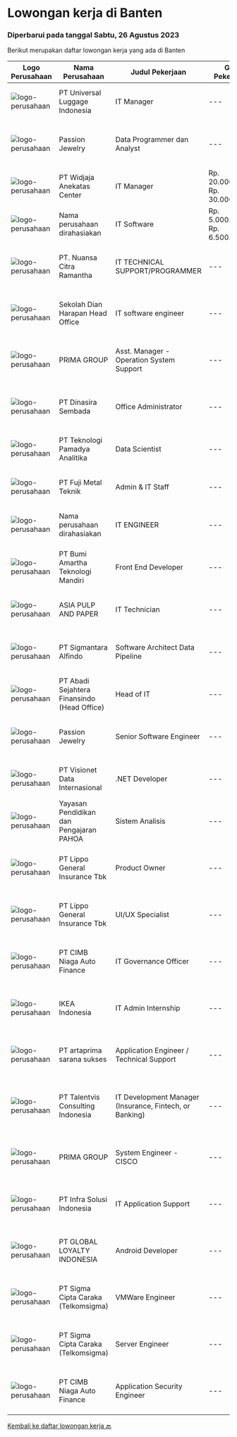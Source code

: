 
  # Lowongan kerja di Banten

  ### Diperbarui pada tanggal Sabtu, 26 Agustus 2023

  Berikut merupakan daftar lowongan kerja yang ada di Banten

  |Logo Perusahaan | Nama Perusahaan | Judul Pekerjaan | Gaji Pekerjaan | Lokasi | Deskripsi | Tanggal diunggah | Pranala |
  | -------------- | --------------- | --------------- | --------- | --------- | -------------- | ------- | ----------- |
  |![logo-perusahaan](https://image-service-cdn.seek.com.au/dc60c7efed3243587fed084e2bb14f8c4b902f2b/ee4dce1061f3f616224767ad58cb2fc751b8d2dc)|PT Universal Luggage Indonesia|IT Manager|---|Serang|Requirement: 3-5 years of working experience in the related position is required for this position. Experience manufacture industry background....|Kamis, 24 Agustus 2023|https://www.jobstreet.co.id/id/job/it-manager-4446701?token=0~110e5cd0-f2ff-4d47-b8c6-45858dc2a2f1&sectionRank=1&jobId=jobstreet-id-job-4446701|
|![logo-perusahaan](https://image-service-cdn.seek.com.au/a980d4cb98200fc79e99d78508c38e21e61df067/ee4dce1061f3f616224767ad58cb2fc751b8d2dc)|Passion Jewelry|Data Programmer dan Analyst|---|Tangerang|Skill Requirements:- Tremendous practical knowledge experience in MySQL (2 years minimum in using MySQL as a data programmer/analyst)- Practical...|Jumat, 25 Agustus 2023|https://www.jobstreet.co.id/id/job/data-programmer-dan-analyst-4448119?token=0~110e5cd0-f2ff-4d47-b8c6-45858dc2a2f1&sectionRank=2&jobId=jobstreet-id-job-4448119|
|![logo-perusahaan](https://image-service-cdn.seek.com.au/87743fa1d17c9750ddc68baddaccea19af962478/ee4dce1061f3f616224767ad58cb2fc751b8d2dc)|PT Widjaja Anekatas Center|IT Manager|Rp. 20.000.000-Rp. 30.000.000|Tangerang|Key Responsibilities Determining strategies, planning, organizing, directing, monitoring, and evaluating activities for developing information and...|Rabu, 23 Agustus 2023|https://www.jobstreet.co.id/id/job/it-manager-4446043?token=0~110e5cd0-f2ff-4d47-b8c6-45858dc2a2f1&sectionRank=3&jobId=jobstreet-id-job-4446043|
|![logo-perusahaan](https://i.ibb.co/sqvTCh9/112815900-stock-vector-no-image-available-icon-flat-vector.webp)|Nama perusahaan dirahasiakan|IT Software|Rp. 5.000.000-Rp. 6.500.000|Cikupa|Kualifikasi: Pendidikan minimal S1 IT/Sistem Informasi Memiliki pengalaman sebagai IT Software/Programmer Memahami bahasa pemrograman Menguasai konsep...|Kamis, 24 Agustus 2023|https://www.jobstreet.co.id/id/job/it-software-4446512?token=0~110e5cd0-f2ff-4d47-b8c6-45858dc2a2f1&sectionRank=4&jobId=jobstreet-id-job-4446512|
|![logo-perusahaan](https://image-service-cdn.seek.com.au/f5de9a44d13413f7e5653b93a3303d45eea565d9/ee4dce1061f3f616224767ad58cb2fc751b8d2dc)|PT. Nuansa Citra Ramantha|IT TECHNICAL SUPPORT/PROGRAMMER|---|Banten|IT TECHNICAL SUPPORT/PROGRAMMERwww.ncr.co.idKami, PT. Nuansa Citra Ramantha adalah perusahaan IT yang berfokus pada layanan IT Consulting dan System...|Selasa, 22 Agustus 2023|https://www.jobstreet.co.id/id/job/it-technical-support-programmer-4445073?token=0~110e5cd0-f2ff-4d47-b8c6-45858dc2a2f1&sectionRank=5&jobId=jobstreet-id-job-4445073|
|![logo-perusahaan](https://image-service-cdn.seek.com.au/a470b1c0f6916db074e687fd7fc42684bf624499/ee4dce1061f3f616224767ad58cb2fc751b8d2dc)|Sekolah Dian Harapan Head Office|IT software engineer|---|Tangerang|IT Software Engineer Familiar with PHP laravel, Mysql, vue.js Having knowledge in web technology (HTML, CSS, Javascript) Placement in Karawaci,...|Rabu, 23 Agustus 2023|https://www.jobstreet.co.id/id/job/it-software-engineer-4443084?token=0~110e5cd0-f2ff-4d47-b8c6-45858dc2a2f1&sectionRank=6&jobId=jobstreet-id-job-4443084|
|![logo-perusahaan](https://image-service-cdn.seek.com.au/e0f7552cee29bad642f1b9e6ae1eba58c09d34fe/ee4dce1061f3f616224767ad58cb2fc751b8d2dc)|PRIMA GROUP|Asst. Manager - Operation System Support|---|Tangerang|Kualifikasi:  Pendidikan S1/Sarjana (Semua jurusan) Pengalaman minimum 3 tahun sbg Asst. Manager operational EFT Switching dalam bidang...|Senin, 21 Agustus 2023|https://www.jobstreet.co.id/id/job/asst.-manager-operation-system-support-4443098?token=0~110e5cd0-f2ff-4d47-b8c6-45858dc2a2f1&sectionRank=7&jobId=jobstreet-id-job-4443098|
|![logo-perusahaan](https://image-service-cdn.seek.com.au/a65ab1dbfdfda66c5dd5ea080f6a0b8f294d583b/ee4dce1061f3f616224767ad58cb2fc751b8d2dc)|PT Dinasira Sembada|Office Administrator|---|Tangerang|Syarat Pekerjaan  Memiliki ijasah minimal S1 Sarjana atau S2 Memilki pengalaman pekerjaan dalam bidang administrasi/ data analyst minimum 3 tahun ...|Selasa, 22 Agustus 2023|https://www.jobstreet.co.id/id/job/office-administrator-4444508?token=0~110e5cd0-f2ff-4d47-b8c6-45858dc2a2f1&sectionRank=8&jobId=jobstreet-id-job-4444508|
|![logo-perusahaan](https://image-service-cdn.seek.com.au/548318960168b4ada88aad050f902b98d94f888b/ee4dce1061f3f616224767ad58cb2fc751b8d2dc)|PT Teknologi Pamadya Analitika|Data Scientist|---|Jakarta Selatan|Responsibilities: Analyze and identify areas that can be improved Design, build, and maintain production machine learning models Coordinate with other...|Jumat, 25 Agustus 2023|https://www.jobstreet.co.id/id/job/data-scientist-4448817?token=0~110e5cd0-f2ff-4d47-b8c6-45858dc2a2f1&sectionRank=9&jobId=jobstreet-id-job-4448817|
|![logo-perusahaan](https://image-service-cdn.seek.com.au/aedaca90f1de5b1dee6536077422f88ee87b2540/ee4dce1061f3f616224767ad58cb2fc751b8d2dc)|PT Fuji Metal Teknik|Admin & IT Staff|---|Tangerang|Responsibilities: In charge of Maintenance and manage website, social media, e-commerce and telemarketing (sales commission is available for E...|Selasa, 22 Agustus 2023|https://www.jobstreet.co.id/id/job/admin-it-staff-4445066?token=0~110e5cd0-f2ff-4d47-b8c6-45858dc2a2f1&sectionRank=10&jobId=jobstreet-id-job-4445066|
|![logo-perusahaan](https://i.ibb.co/sqvTCh9/112815900-stock-vector-no-image-available-icon-flat-vector.webp)|Nama perusahaan dirahasiakan|IT ENGINEER|---|Tangerang|We are looking to hire an experienced IT engineer to manage our company’s computer systems. As an IT engineer, you will be responsible for designing...|Senin, 21 Agustus 2023|https://www.jobstreet.co.id/id/job/it-engineer-4442190?token=0~110e5cd0-f2ff-4d47-b8c6-45858dc2a2f1&sectionRank=11&jobId=jobstreet-id-job-4442190|
|![logo-perusahaan](https://image-service-cdn.seek.com.au/3f8501eb9d791012bb592c57fc8065efc5d6ea2a/ee4dce1061f3f616224767ad58cb2fc751b8d2dc)|PT Bumi Amartha Teknologi Mandiri|Front End Developer|---|Tangerang|Job Descriptions: Meeting with the development team to discuss user interface ideas and applications. Reviewing application requirements and interface...|Jumat, 25 Agustus 2023|https://www.jobstreet.co.id/id/job/front-end-developer-4448253?token=0~110e5cd0-f2ff-4d47-b8c6-45858dc2a2f1&sectionRank=12&jobId=jobstreet-id-job-4448253|
|![logo-perusahaan](https://image-service-cdn.seek.com.au/36a2feaca71ed37bd63769225373ce9c5cab5eea/ee4dce1061f3f616224767ad58cb2fc751b8d2dc)|ASIA PULP AND PAPER|IT Technician|---|Tangerang|The IT Technician will be responsible for providing day-to-day technical support (both software and hardware) for all IT-related activities within the...|Senin, 21 Agustus 2023|https://www.jobstreet.co.id/id/job/it-technician-4443014?token=0~110e5cd0-f2ff-4d47-b8c6-45858dc2a2f1&sectionRank=13&jobId=jobstreet-id-job-4443014|
|![logo-perusahaan](https://image-service-cdn.seek.com.au/89cc9e633e8c723563f101469b1caf680f3f6200/ee4dce1061f3f616224767ad58cb2fc751b8d2dc)|PT Sigmantara Alfindo|Software Architect Data Pipeline|---|Tangerang|We are looking for Software Architect Data Pipeline as members of our Technology team, our architects work on applications of AI and machine learning...|Kamis, 24 Agustus 2023|https://www.jobstreet.co.id/id/job/software-architect-data-pipeline-4447074?token=0~110e5cd0-f2ff-4d47-b8c6-45858dc2a2f1&sectionRank=14&jobId=jobstreet-id-job-4447074|
|![logo-perusahaan](https://image-service-cdn.seek.com.au/fdce716c160bb2e4a6be60b6abd13dc56d60a032/ee4dce1061f3f616224767ad58cb2fc751b8d2dc)|PT Abadi Sejahtera Finansindo (Head Office)|Head of IT|---|Tangerang|Job DescriptionStrategy Leading IT provision, this role is responsible for leading the strategic and operational IT planning to achieve business goals...|Senin, 21 Agustus 2023|https://www.jobstreet.co.id/id/job/head-of-it-4442203?token=0~110e5cd0-f2ff-4d47-b8c6-45858dc2a2f1&sectionRank=15&jobId=jobstreet-id-job-4442203|
|![logo-perusahaan](https://image-service-cdn.seek.com.au/a980d4cb98200fc79e99d78508c38e21e61df067/ee4dce1061f3f616224767ad58cb2fc751b8d2dc)|Passion Jewelry|Senior Software Engineer|---|Tangerang|Key Responsibilities: Collaborate with cross-functional teams including design, product management, and other engineering teams to develop software...|Jumat, 25 Agustus 2023|https://www.jobstreet.co.id/id/job/senior-software-engineer-4448708?token=0~110e5cd0-f2ff-4d47-b8c6-45858dc2a2f1&sectionRank=16&jobId=jobstreet-id-job-4448708|
|![logo-perusahaan](https://image-service-cdn.seek.com.au/a6b9a9d9debb082e30249fdb9d0753e07401180c/ee4dce1061f3f616224767ad58cb2fc751b8d2dc)|PT Visionet Data Internasional|.NET Developer|---|Tangerang|Job Descriptions: Provide service and support to resolve related application incidents according SLA commitment. Develop application as per user...|Jumat, 25 Agustus 2023|https://www.jobstreet.co.id/id/job/.net-developer-4448101?token=0~110e5cd0-f2ff-4d47-b8c6-45858dc2a2f1&sectionRank=17&jobId=jobstreet-id-job-4448101|
|![logo-perusahaan](https://image-service-cdn.seek.com.au/5c24462c7d6e049d373317ef7f1a8a3522aef23a/ee4dce1061f3f616224767ad58cb2fc751b8d2dc)|Yayasan Pendidikan dan Pengajaran PAHOA|Sistem Analisis|---|Tangerang|Tugas dan Tanggung Jawab: Mengidentifikasikan kebutuhan system management sekolah, termasuk kerentanan dari operasional / fungsional kerja yang kurang...|Senin, 21 Agustus 2023|https://www.jobstreet.co.id/id/job/sistem-analisis-4443599?token=0~110e5cd0-f2ff-4d47-b8c6-45858dc2a2f1&sectionRank=18&jobId=jobstreet-id-job-4443599|
|![logo-perusahaan](https://image-service-cdn.seek.com.au/61f18c58d8f6b61995a332956066dd2ca709d289/ee4dce1061f3f616224767ad58cb2fc751b8d2dc)|PT Lippo General Insurance Tbk|Product Owner|---|Tangerang|Responsibilities: Plan and prioritize product development and product feature backlog Lead the product-release plans and set expectations for delivery...|Senin, 21 Agustus 2023|https://www.jobstreet.co.id/id/job/product-owner-4443283?token=0~110e5cd0-f2ff-4d47-b8c6-45858dc2a2f1&sectionRank=19&jobId=jobstreet-id-job-4443283|
|![logo-perusahaan](https://image-service-cdn.seek.com.au/61f18c58d8f6b61995a332956066dd2ca709d289/ee4dce1061f3f616224767ad58cb2fc751b8d2dc)|PT Lippo General Insurance Tbk|UI/UX Specialist|---|Tangerang|Responsibilities: Conduct user research and analysis to understand user needs Create wireframes, prototypes, and mockups to test and iterate on design...|Senin, 21 Agustus 2023|https://www.jobstreet.co.id/id/job/ui-ux-specialist-4443435?token=0~110e5cd0-f2ff-4d47-b8c6-45858dc2a2f1&sectionRank=20&jobId=jobstreet-id-job-4443435|
|![logo-perusahaan](https://image-service-cdn.seek.com.au/14f9f8ccc12d51121e96ea2224ff707c40d6ca88/ee4dce1061f3f616224767ad58cb2fc751b8d2dc)|PT CIMB Niaga Auto Finance|IT Governance Officer|---|Tangerang|To manage and develop IT Policy and Procedure and its review implementation related with risk, IT and Compliance Evaluating risk and developing...|Jumat, 18 Agustus 2023|https://www.jobstreet.co.id/id/job/it-governance-officer-4441168?token=0~110e5cd0-f2ff-4d47-b8c6-45858dc2a2f1&sectionRank=21&jobId=jobstreet-id-job-4441168|
|![logo-perusahaan](https://image-service-cdn.seek.com.au/d3c09a4e814c3782a945d151d295d63c20cd5376/ee4dce1061f3f616224767ad58cb2fc751b8d2dc)|IKEA Indonesia|IT Admin Internship|---|Tangerang|“Is this a sign? Search IKEA jobs”What you’ll be doing day to day: Supporting IT team for daily basis Help to take a look a ticket in ticketing...|Kamis, 17 Agustus 2023|https://www.jobstreet.co.id/id/job/it-admin-internship-4440263?token=0~110e5cd0-f2ff-4d47-b8c6-45858dc2a2f1&sectionRank=22&jobId=jobstreet-id-job-4440263|
|![logo-perusahaan](https://i.ibb.co/sqvTCh9/112815900-stock-vector-no-image-available-icon-flat-vector.webp)|PT artaprima sarana sukses|Application Engineer / Technical Support|---|Bekasi|Tanggung Jawab Pekerjaan• Engineering untuk proses aplikasi pekerjaan pada mesin CNC miling dan bubut• Menetapkan standar prosedur untuk trial produk...|Jumat, 25 Agustus 2023|https://www.jobstreet.co.id/id/job/application-engineer-technical-support-4448045?token=0~110e5cd0-f2ff-4d47-b8c6-45858dc2a2f1&sectionRank=23&jobId=jobstreet-id-job-4448045|
|![logo-perusahaan](https://i.ibb.co/sqvTCh9/112815900-stock-vector-no-image-available-icon-flat-vector.webp)|PT Talentvis Consulting Indonesia|IT Development Manager (Insurance, Fintech, or Banking)|---|Tangerang|Job Description: Conduct research and analysis, planning and design of each IT development system and application Make strategic plans for the...|Jumat, 18 Agustus 2023|https://www.jobstreet.co.id/id/job/it-development-manager-insurance-fintech-or-banking-4440640?token=0~110e5cd0-f2ff-4d47-b8c6-45858dc2a2f1&sectionRank=24&jobId=jobstreet-id-job-4440640|
|![logo-perusahaan](https://image-service-cdn.seek.com.au/e0f7552cee29bad642f1b9e6ae1eba58c09d34fe/ee4dce1061f3f616224767ad58cb2fc751b8d2dc)|PRIMA GROUP|System Engineer - CISCO|---|Banten|Kualifikasi: Usia Maksimal 35 Tahun Pendidikan S1, Teknik Elektro / Teknik Telekomunikasi / Teknik Informatika / Sistem Informasi / Teknik Komputer,...|Rabu, 16 Agustus 2023|https://www.jobstreet.co.id/id/job/system-engineer-cisco-4439342?token=0~110e5cd0-f2ff-4d47-b8c6-45858dc2a2f1&sectionRank=25&jobId=jobstreet-id-job-4439342|
|![logo-perusahaan](https://image-service-cdn.seek.com.au/1d28508741a18a8787327f3864aa8fb63be75845/ee4dce1061f3f616224767ad58cb2fc751b8d2dc)|PT Infra Solusi Indonesia|IT Application Support|---|Tangerang|Maintain and Support Application such as : Billing System, BSS/OSS System, CRM System, Linknet/ Firstmedia Mobile Application; Must able to identified...|Rabu, 16 Agustus 2023|https://www.jobstreet.co.id/id/job/it-application-support-4440095?token=0~110e5cd0-f2ff-4d47-b8c6-45858dc2a2f1&sectionRank=26&jobId=jobstreet-id-job-4440095|
|![logo-perusahaan](https://image-service-cdn.seek.com.au/73a8e7ddf5b69487233fbbb3c0f06556b090db98/ee4dce1061f3f616224767ad58cb2fc751b8d2dc)|PT GLOBAL LOYALTY INDONESIA|Android Developer|---|Tangerang|Job Descriptions: Create, maintain, and improve native Android Apps Be part of a team and collaborate across teams Write clean code using latest...|Senin, 21 Agustus 2023|https://www.jobstreet.co.id/id/job/android-developer-4442555?token=0~110e5cd0-f2ff-4d47-b8c6-45858dc2a2f1&sectionRank=27&jobId=jobstreet-id-job-4442555|
|![logo-perusahaan](https://image-service-cdn.seek.com.au/0283759849a5aa8b23de5c2537f7883eb68fb6ac/ee4dce1061f3f616224767ad58cb2fc751b8d2dc)|PT Sigma Cipta Caraka (Telkomsigma)|VMWare Engineer|---|Tangerang|PROJECT BASED VACANCIESResponsibilities :1). Corrective and Maintenance OS, Server, Storage dan Virtualisasi2). Melakukan Control dan Monitoring...|Kamis, 17 Agustus 2023|https://www.jobstreet.co.id/id/job/vmware-engineer-4439157?token=0~110e5cd0-f2ff-4d47-b8c6-45858dc2a2f1&sectionRank=28&jobId=jobstreet-id-job-4439157|
|![logo-perusahaan](https://image-service-cdn.seek.com.au/cc9dbcfc813657237bfec98ce0d8784965573369/ee4dce1061f3f616224767ad58cb2fc751b8d2dc)|PT Sigma Cipta Caraka (Telkomsigma)|Server Engineer|---|Tangerang|PROJECT BASED VACANCIESResponsibilities :1). Perform preventive and corrective servers2). Coordination with users and principals3.) Have the ability...|Kamis, 17 Agustus 2023|https://www.jobstreet.co.id/id/job/server-engineer-4439189?token=0~110e5cd0-f2ff-4d47-b8c6-45858dc2a2f1&sectionRank=29&jobId=jobstreet-id-job-4439189|
|![logo-perusahaan](https://image-service-cdn.seek.com.au/14f9f8ccc12d51121e96ea2224ff707c40d6ca88/ee4dce1061f3f616224767ad58cb2fc751b8d2dc)|PT CIMB Niaga Auto Finance|Application Security Engineer|---|Tangerang|Job Description :·        To do API testing and crosscheck the documentation·        To do microservice testing and crosscheck with business...|Jumat, 18 Agustus 2023|https://www.jobstreet.co.id/id/job/application-security-engineer-4441164?token=0~110e5cd0-f2ff-4d47-b8c6-45858dc2a2f1&sectionRank=30&jobId=jobstreet-id-job-4441164|


  [Kembali ke daftar lowongan kerja 🔙](../README.md#daftar-lowongan-kerja)
  